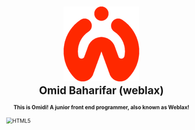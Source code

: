 
<h1 align="center">
  <br>
  <a href="https://instagram.com/weblax.ir"><img src="./logo.png" alt="omidbaharifar" width="200"></a>
  <br>
  Omid Baharifar (weblax)
</h1>

<h4 align="center">This is Omidi! A junior front end programmer, also known as Weblax!</h4>

![HTML5](https://img.shields.io/badge/html5-%23E34F26.svg?style=for-the-badge&logo=html5&logoColor=white)

